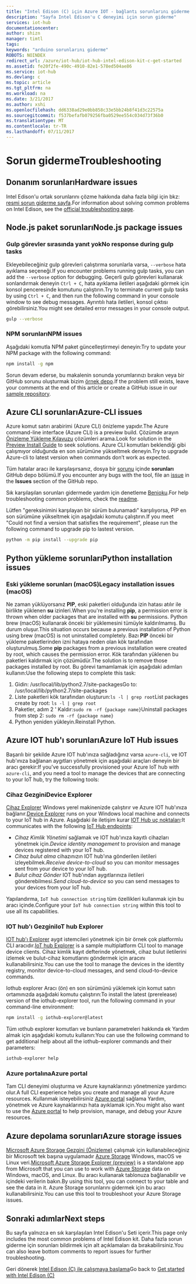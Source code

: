 ```yaml
---
title: "Intel Edison (C) için Azure IOT - bağlantı sorunlarını giderme | Microsoft Docs"
description: "Sayfa Intel Edison'u C deneyimi için sorun giderme"
services: iot-hub
documentationcenter: 
author: shizn
manager: timtl
tags: 
keywords: "arduino sorunlarını giderme"
ROBOTS: NOINDEX
redirect_url: /azure/iot-hub/iot-hub-intel-edison-kit-c-get-started
ms.assetid: fe20f2fe-490c-4910-82e1-578ed504ae86
ms.service: iot-hub
ms.devlang: c
ms.topic: article
ms.tgt_pltfrm: na
ms.workload: na
ms.date: 3/21/2017
ms.author: xshi
ms.openlocfilehash: dd6338ad29e0bb858c33e5bb24b8f41d3c22575a
ms.sourcegitcommit: f537befafb079256fba0529ee554c034d73f36b0
ms.translationtype: MT
ms.contentlocale: tr-TR
ms.lasthandoff: 07/11/2017
---
```

# <a name="troubleshooting"></a><span data-ttu-id="f6966-104">Sorun giderme</span><span class="sxs-lookup"><span data-stu-id="f6966-104">Troubleshooting</span></span>
## <a name="hardware-issues"></a><span data-ttu-id="f6966-105">Donanım sorunları</span><span class="sxs-lookup"><span data-stu-id="f6966-105">Hardware issues</span></span>
<span data-ttu-id="f6966-106">Intel Edison'u ortak sorunlarını çözme hakkında daha fazla bilgi için bkz: [resmi sorun giderme sayfa](https://software.intel.com/en-us/node/637974).</span><span class="sxs-lookup"><span data-stu-id="f6966-106">For information about solving common problems on Intel Edison, see the [official troubleshooting page](https://software.intel.com/en-us/node/637974).</span></span>

## <a name="nodejs-package-issues"></a><span data-ttu-id="f6966-107">Node.js paket sorunları</span><span class="sxs-lookup"><span data-stu-id="f6966-107">Node.js package issues</span></span>
### <a name="no-response-during-gulp-tasks"></a><span data-ttu-id="f6966-108">Gulp görevler sırasında yanıt yok</span><span class="sxs-lookup"><span data-stu-id="f6966-108">No response during gulp tasks</span></span>
<span data-ttu-id="f6966-109">Ekleyebileceğiniz gulp görevleri çalıştırma sorunlarla varsa, `--verbose` hata ayıklama seçeneği.</span><span class="sxs-lookup"><span data-stu-id="f6966-109">If you encounter problems running gulp tasks, you can add the `--verbose` option for debugging.</span></span> <span data-ttu-id="f6966-110">Geçerli gulp görevleri kullanarak sonlandırmak deneyin `Ctrl + C`, hata ayıklama iletileri aşağıdaki görmek için konsol penceresinde komutunu çalıştırın.</span><span class="sxs-lookup"><span data-stu-id="f6966-110">Try to terminate current gulp tasks by using `Ctrl + C`, and then run the following command in your console window to see debug messages.</span></span> <span data-ttu-id="f6966-111">Ayrıntılı hata iletileri, konsol çıktısı görebilirsiniz.</span><span class="sxs-lookup"><span data-stu-id="f6966-111">You might see detailed error messages in your console output.</span></span> 

```bash
gulp --verbose
```

### <a name="npm-issues"></a><span data-ttu-id="f6966-112">NPM sorunları</span><span class="sxs-lookup"><span data-stu-id="f6966-112">NPM issues</span></span>
<span data-ttu-id="f6966-113">Aşağıdaki komutla NPM paket güncelleştirmeyi deneyin:</span><span class="sxs-lookup"><span data-stu-id="f6966-113">Try to update your NPM package with the following command:</span></span>

```bash
npm install -g npm
```

<span data-ttu-id="f6966-114">Sorun devam ederse, bu makalenin sonunda yorumlarınızı bırakın veya bir GitHub sorunu oluşturmak bizim [örnek depo][sample-repository].</span><span class="sxs-lookup"><span data-stu-id="f6966-114">If the problem still exists, leave your comments at the end of this article or create a GitHub issue in our [sample repository][sample-repository].</span></span>

## <a name="azure-cli-issues"></a><span data-ttu-id="f6966-115">Azure CLI sorunları</span><span class="sxs-lookup"><span data-stu-id="f6966-115">Azure-CLI issues</span></span>
<span data-ttu-id="f6966-116">Azure komut satırı arabirimi (Azure CLI) önizleme yapıdır.</span><span class="sxs-lookup"><span data-stu-id="f6966-116">The Azure command-line interface (Azure CLI) is a preview build.</span></span> <span data-ttu-id="f6966-117">Çözümde arayın [Önizleme Yükleme Kılavuzu](https://github.com/Azure/azure-cli/blob/master/doc/preview_install_guide.md) çözümleri arama.</span><span class="sxs-lookup"><span data-stu-id="f6966-117">Look for solution in the [Preview Install Guide](https://github.com/Azure/azure-cli/blob/master/doc/preview_install_guide.md) to seek solutions.</span></span> <span data-ttu-id="f6966-118">Azure CLI komutları beklendiği gibi çalışmıyor olduğunda en son sürümüne yükseltmek deneyin.</span><span class="sxs-lookup"><span data-stu-id="f6966-118">Try to upgrade Azure-cli to latest version when commands don’t work as expected.</span></span>

<span data-ttu-id="f6966-119">Tüm hatalar aracı ile karşılaşırsanız, dosya bir [sorunu](https://github.com/Azure/azure-cli/issues) içinde **sorunları** GitHub depo bölümü.</span><span class="sxs-lookup"><span data-stu-id="f6966-119">If you encounter any bugs with the tool, file an [issue](https://github.com/Azure/azure-cli/issues) in the **Issues** section of the GitHub repo.</span></span>

<span data-ttu-id="f6966-120">Sık karşılaşılan sorunları gidermede yardım için denetleme [Benioku](https://github.com/Azure/azure-cli/blob/master/README.rst).</span><span class="sxs-lookup"><span data-stu-id="f6966-120">For help troubleshooting common problems, check the [readme](https://github.com/Azure/azure-cli/blob/master/README.rst).</span></span>

<span data-ttu-id="f6966-121">Lütfen "gereksinimini karşılayan bir sürüm bulunamadı" karşılıyorsa, PIP en son sürümüne yükseltmek için aşağıdaki komutu çalıştırın.</span><span class="sxs-lookup"><span data-stu-id="f6966-121">If you meet "Could not find a version that satisfies the requirement", please run the following command to upgrade pip to lastest version.</span></span>

```bash
python -m pip install --upgrade pip
```

## <a name="python-installation-issues"></a><span data-ttu-id="f6966-122">Python yükleme sorunları</span><span class="sxs-lookup"><span data-stu-id="f6966-122">Python installation issues</span></span>
### <a name="legacy-installation-issues-macos"></a><span data-ttu-id="f6966-123">Eski yükleme sorunları (macOS)</span><span class="sxs-lookup"><span data-stu-id="f6966-123">Legacy installation issues (macOS)</span></span>
<span data-ttu-id="f6966-124">Ne zaman yüklüyorsanız **PIP**, eski paketleri olduğunda izin hatası atılır ile birlikte yüklenen **su** izinleri.</span><span class="sxs-lookup"><span data-stu-id="f6966-124">When you're installing **pip**, a permission error is thrown when older packages that are installed with **su** permissions.</span></span> <span data-ttu-id="f6966-125">Python brew (macOS) kullanarak önceki bir yüklemesini tümüyle kaldırılmamış. Bu durum oluşur.</span><span class="sxs-lookup"><span data-stu-id="f6966-125">This situation occurs because a previous installation of Python using brew (macOS) is not uninstalled completely.</span></span> <span data-ttu-id="f6966-126">Bazı **PIP** önceki bir yükleme paketlerinden izni hataya neden olan kök tarafından oluşturulmuş.</span><span class="sxs-lookup"><span data-stu-id="f6966-126">Some **pip** packages from a previous installation were created by root, which causes the permission error.</span></span> <span data-ttu-id="f6966-127">Kök tarafından yüklenen bu paketleri kaldırmak için çözümüdür.</span><span class="sxs-lookup"><span data-stu-id="f6966-127">The solution is to remove those packages installed by root.</span></span> <span data-ttu-id="f6966-128">Bu görevi tamamlamak için aşağıdaki adımları kullanın:</span><span class="sxs-lookup"><span data-stu-id="f6966-128">Use the following steps to complete this task:</span></span>

1. <span data-ttu-id="f6966-129">Gidin: /usr/local/lib/python2.7/site-packages</span><span class="sxs-lookup"><span data-stu-id="f6966-129">Go to: /usr/local/lib/python2.7/site-packages</span></span>
2. <span data-ttu-id="f6966-130">Liste paketleri kök tarafından oluşturun:`ls -l | grep root`</span><span class="sxs-lookup"><span data-stu-id="f6966-130">List packages create by root: `ls -l | grep root`</span></span>
3. <span data-ttu-id="f6966-131">Paketler, adım 2 ' Kaldır:`sudo rm -rf {package name}`</span><span class="sxs-lookup"><span data-stu-id="f6966-131">Uninstall packages from step 2: `sudo rm -rf {package name}`</span></span>
4. <span data-ttu-id="f6966-132">Python yeniden yükleyin.</span><span class="sxs-lookup"><span data-stu-id="f6966-132">Reinstall Python.</span></span>

## <a name="azure-iot-hub-issues"></a><span data-ttu-id="f6966-133">Azure IOT hub'ı sorunları</span><span class="sxs-lookup"><span data-stu-id="f6966-133">Azure IoT Hub issues</span></span>
<span data-ttu-id="f6966-134">Başarılı bir şekilde Azure IOT hub'ınıza sağladığınız varsa `azure-cli`, ve IOT hub'ınıza bağlanan aygıtları yönetmek için aşağıdaki araçları deneyin bir aracı gerekir:</span><span class="sxs-lookup"><span data-stu-id="f6966-134">If you've successfully provisioned your Azure IoT hub with `azure-cli`, and you need a tool to manage the devices that are connecting to your IoT hub, try the following tools:</span></span>

### <a name="device-explorer"></a><span data-ttu-id="f6966-135">Cihaz Gezgini</span><span class="sxs-lookup"><span data-stu-id="f6966-135">Device Explorer</span></span>
<span data-ttu-id="f6966-136">[Cihaz Explorer](https://github.com/Azure/azure-iot-sdk-csharp/tree/master/tools/DeviceExplorer) Windows yerel makinenizde çalıştırır ve Azure IOT hub'ınıza bağlanır.</span><span class="sxs-lookup"><span data-stu-id="f6966-136">[Device Explorer](https://github.com/Azure/azure-iot-sdk-csharp/tree/master/tools/DeviceExplorer) runs on your Windows local machine and connects to your IoT hub in Azure.</span></span> <span data-ttu-id="f6966-137">Aşağıdaki ile iletişim kurar [IOT Hub uç noktaları](iot-hub-devguide.md):</span><span class="sxs-lookup"><span data-stu-id="f6966-137">It communicates with the following [IoT Hub endpoints](iot-hub-devguide.md):</span></span>

- <span data-ttu-id="f6966-138">_Cihaz Kimlik Yönetimi_ sağlamak ve IOT hub'ınıza kayıtlı cihazları yönetmek için.</span><span class="sxs-lookup"><span data-stu-id="f6966-138">_Device identity management_ to provision and manage devices registered with your IoT hub.</span></span>
- <span data-ttu-id="f6966-139">_Cihaz bulut alma_ cihazınızın IOT hub'ına gönderilen iletileri izleyebilmek.</span><span class="sxs-lookup"><span data-stu-id="f6966-139">_Receive device-to-cloud_ so you can monitor messages sent from your device to your IoT hub.</span></span>
- <span data-ttu-id="f6966-140">_Bulut cihaz Gönder_ IOT hub'ından aygıtlarınıza iletileri gönderebilmesi.</span><span class="sxs-lookup"><span data-stu-id="f6966-140">_Send cloud-to-device_ so you can send messages to your devices from your IoT hub.</span></span>

<span data-ttu-id="f6966-141">Yapılandırma, `IoT hub connection string` tüm özellikleri kullanmak için bu aracı içinde.</span><span class="sxs-lookup"><span data-stu-id="f6966-141">Configure your `IoT hub connection string` within this tool to use all its capabilities.</span></span>

### <a name="iot-hub-explorer"></a><span data-ttu-id="f6966-142">IOT hub'ı Gezgini</span><span class="sxs-lookup"><span data-stu-id="f6966-142">IoT hub Explorer</span></span>
<span data-ttu-id="f6966-143">[IOT hub'ı Explorer](https://github.com/Azure/iothub-explorer) aygıt istemcileri yönetmek için bir örnek çok platformlu CLI aracıdır.</span><span class="sxs-lookup"><span data-stu-id="f6966-143">[IoT hub Explorer](https://github.com/Azure/iothub-explorer) is a sample multiplatform CLI tool to manage device clients.</span></span> <span data-ttu-id="f6966-144">Cihaz kimlik kayıt defterinde yönetmek, cihaz bulut iletilerini izlemek ve bulut-cihaz komutlarını göndermek için aracını kullanabilirsiniz.</span><span class="sxs-lookup"><span data-stu-id="f6966-144">You can use the tool to manage the devices in the identity registry, monitor device-to-cloud messages, and send cloud-to-device commands.</span></span>

<span data-ttu-id="f6966-145">Iothub explorer Aracı (ön) en son sürümünü yüklemek için komut satırı ortamınızda aşağıdaki komutu çalıştırın:</span><span class="sxs-lookup"><span data-stu-id="f6966-145">To install the latest (prerelease) version of the iothub-explorer tool, run the following command in your command-line environment:</span></span>

```bash
npm install -g iothub-explorer@latest
```

<span data-ttu-id="f6966-146">Tüm ıothub explorer komutları ve bunların parametreleri hakkında ek Yardım almak için aşağıdaki komutu kullanın:</span><span class="sxs-lookup"><span data-stu-id="f6966-146">You can use the following command to get additional help about all the iothub-explorer commands and their parameters:</span></span>

```bash
iothub-explorer help
```

### <a name="azure-portal"></a><span data-ttu-id="f6966-147">Azure portalına</span><span class="sxs-lookup"><span data-stu-id="f6966-147">Azure portal</span></span>
<span data-ttu-id="f6966-148">Tam CLI deneyimi oluşturma ve Azure kaynaklarınızı yönetmenize yardımcı olur.</span><span class="sxs-lookup"><span data-stu-id="f6966-148">A full CLI experience helps you create and manage all your Azure resources.</span></span> <span data-ttu-id="f6966-149">Kullanmak isteyebilirsiniz [Azure portal](../azure-portal-overview.md) sağlama Yardım, yönetmek ve Azure kaynaklarınızı hata ayıklamak için.</span><span class="sxs-lookup"><span data-stu-id="f6966-149">You might also want to use the [Azure portal](../azure-portal-overview.md) to help provision, manage, and debug your Azure resources.</span></span>

## <a name="azure-storage-issues"></a><span data-ttu-id="f6966-150">Azure depolama sorunları</span><span class="sxs-lookup"><span data-stu-id="f6966-150">Azure storage issues</span></span>
<span data-ttu-id="f6966-151">[Microsoft Azure Storage Gezgini (Önizleme)](http://storageexplorer.com) çalışmak için kullanabileceğiniz bir Microsoft tek başına uygulamadır [Azure Storage](https://azure.microsoft.com/en-us/services/storage/) Windows, macOS ve Linux veri.</span><span class="sxs-lookup"><span data-stu-id="f6966-151">[Microsoft Azure Storage Explorer (preview)](http://storageexplorer.com) is a standalone app from Microsoft that you can use to work with [Azure Storage](https://azure.microsoft.com/en-us/services/storage/) data on Windows, macOS, and Linux.</span></span> <span data-ttu-id="f6966-152">Bu aracı kullanarak tablonuza bağlanabilir ve içindeki verilerin bakın.</span><span class="sxs-lookup"><span data-stu-id="f6966-152">By using this tool, you can connect to your table and see the data in it.</span></span> <span data-ttu-id="f6966-153">Azure Storage sorunlarını gidermek için bu aracı kullanabilirsiniz.</span><span class="sxs-lookup"><span data-stu-id="f6966-153">You can use this tool to troubleshoot your Azure Storage issues.</span></span>

## <a name="next-steps"></a><span data-ttu-id="f6966-154">Sonraki adımlar</span><span class="sxs-lookup"><span data-stu-id="f6966-154">Next steps</span></span>
<span data-ttu-id="f6966-155">Bu sayfa yalnızca en sık karşılaşılan Intel Edison'u Seti içerir.</span><span class="sxs-lookup"><span data-stu-id="f6966-155">This page only includes the most common problems of Intel Edison kit.</span></span> <span data-ttu-id="f6966-156">Daha fazla sorun giderme için sorunları bildirmek için alt açıklamaları da bırakabilirsiniz.</span><span class="sxs-lookup"><span data-stu-id="f6966-156">You can also leave bottom comments to report issues for further troubleshooting.</span></span>

<span data-ttu-id="f6966-157">Geri dönerek [Intel Edison (C) ile çalışmaya başlama](iot-hub-intel-edison-kit-c-get-started.md)</span><span class="sxs-lookup"><span data-stu-id="f6966-157">Go back to [Get started with Intel Edison (C)](iot-hub-intel-edison-kit-c-get-started.md)</span></span>

<!-- Images and links -->

[sample-repository]: https://github.com/Azure-Samples/iot-hub-c-edison-getting-started